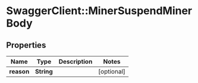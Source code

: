 # SwaggerClient::MinerSuspendMinerBody

## Properties
Name | Type | Description | Notes
------------ | ------------- | ------------- | -------------
**reason** | **String** |  | [optional] 

